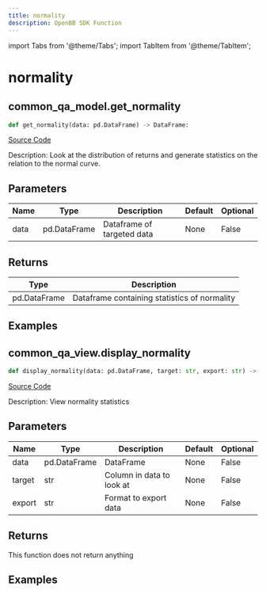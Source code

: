 ```yaml
---
title: normality
description: OpenBB SDK Function
---
```


import Tabs from '@theme/Tabs';
import TabItem from '@theme/TabItem';

# normality

<Tabs>
<TabItem value="model" label="Model" default>

## common_qa_model.get_normality

```python title='openbb_terminal/common/quantitative_analysis/qa_model.py'
def get_normality(data: pd.DataFrame) -> DataFrame:
```
[Source Code](https://github.com/OpenBB-finance/OpenBBTerminal/tree/main/openbb_terminal/common/quantitative_analysis/qa_model.py#L83)

Description: Look at the distribution of returns and generate statistics on the relation to the normal curve.

## Parameters

| Name | Type | Description | Default | Optional |
| ---- | ---- | ----------- | ------- | -------- |
| data | pd.DataFrame | Dataframe of targeted data | None | False |

## Returns

| Type | Description |
| ---- | ----------- |
| pd.DataFrame | Dataframe containing statistics of normality |

## Examples



</TabItem>
<TabItem value="view" label="View">

## common_qa_view.display_normality

```python title='openbb_terminal/common/quantitative_analysis/qa_view.py'
def display_normality(data: pd.DataFrame, target: str, export: str) -> None:
```
[Source Code](https://github.com/OpenBB-finance/OpenBBTerminal/tree/main/openbb_terminal/common/quantitative_analysis/qa_view.py#L769)

Description: View normality statistics

## Parameters

| Name | Type | Description | Default | Optional |
| ---- | ---- | ----------- | ------- | -------- |
| data | pd.DataFrame | DataFrame | None | False |
| target | str | Column in data to look at | None | False |
| export | str | Format to export data | None | False |

## Returns

This function does not return anything

## Examples



</TabItem>
</Tabs>